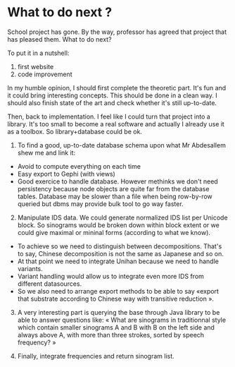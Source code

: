 # What to do next ?

School project has gone. By the way, professor has agreed that project that has pleased them. What to do next?

To put it in a nutshell:

 1. first website
 2. code improvement

In my humble opinion, I should first complete the theoretic part. It's fun and it could bring interesting concepts. This should be done in a clean way. I should also finish state of the art and check whether it's still up-to-date.

Then, back to implementation. I feel like I could turn that project into a library. It's too small to become a real software and actually I already use it as a toolbox. So library+database could be ok.

 1. To find a good, up-to-date database schema upon what Mr Abdesallem shew me and link it:

  * Avoid to compute everything on each time
  * Easy export to Gephi (with views)
  * Good exercice to handle database. However methinks we don't need persistency because node objects are quite far from the database tables. Database may be slower than a file when being row-by-row queried but dbms may provide bulk tool to go way faster.

 2. Manipulate IDS data. We could generate normalized IDS list per Unicode block. So sinograms would be broken down within block extent or we could give maximal or mininal forms (according to what we know).

  * To achieve so we need to distinguish between decompositions. That's to say, Chinese decomposition is not the same as Japanese and so on.
  * At that point we need to integrate Unihan because we need to handle variants.
  * Variant handling would allow us to integrate even more IDS from different datasources.
  * So we also need to arrange export methods to be able to say «export that substrate according to Chinese way with transitive reduction ».

 3. A very interesting part is querying the base through Java library to be able to answer questions like: « What are sinograms in traditionnal style which contain smaller sinograms A and B with B on the left side and always above A, with more than three strokes, sorted by speech frequency? »

 4. Finally, integrate frequencies and return sinogram list.
